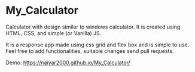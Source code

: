 # My_Calculator
Calculator with design similar to windows calculator. It is created using HTML, CSS, and simple (or Vanilla) JS.


It is a response app made using css grid and flex box and is simple to use.
Feel free to add functionalities, suitable changes send pull requests.

Demo: https://naiyar2000.github.io/My_Calculator/
